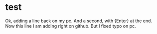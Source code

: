 # test
Ok, adding a line back on my pc.
And a second, with {Enter} at the end.
Now this line I am adding right on github.
But I fixed typo on pc.

